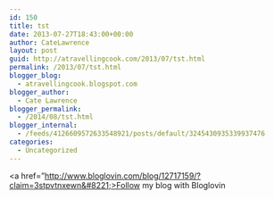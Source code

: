 ```yaml
---
id: 150
title: tst
date: 2013-07-27T18:43:00+00:00
author: CateLawrence
layout: post
guid: http://atravellingcook.com/2013/07/tst.html
permalink: /2013/07/tst.html
blogger_blog:
  - atravellingcook.blogspot.com
blogger_author:
  - Cate Lawrence
blogger_permalink:
  - /2014/08/tst.html
blogger_internal:
  - /feeds/4126609572633548921/posts/default/3245430935339937476
categories:
  - Uncategorized
---
```

<a href=&#8221;http://www.bloglovin.com/blog/12717159/?claim=3stpvtnxewn&#8221;>Follow my blog with Bloglovin</a>